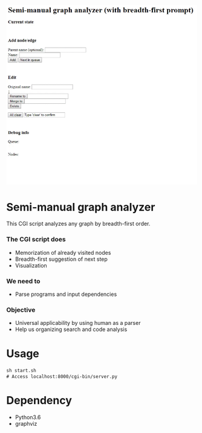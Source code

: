 <kbd><img src="document/anime.gif"></kbd>

# Semi-manual graph analyzer
This CGI script analyzes any graph by breadth-first order.

### The CGI script does
* Memorization of already visited nodes
* Breadth-first suggestion of next step
* Visualization

### We need to
* Parse programs and input dependencies

### Objective
* Universal applicability by using human as a parser
* Help us organizing search and code analysis

# Usage
```
sh start.sh
# Access localhost:8000/cgi-bin/server.py
```

# Dependency
* Python3.6
* graphviz
